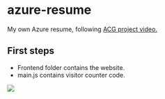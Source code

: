 # azure-resume
My own Azure resume, following [ACG project video.](https://www.youtube.com/watch?v=ieYrBWmkfno&t=150s)

## First steps

- Frontend folder contains the website.
- main.js contains visitor counter code.


![](https://cdn.dribbble.com/users/2579950/screenshots/6513091/cloud_400x300.gif)
